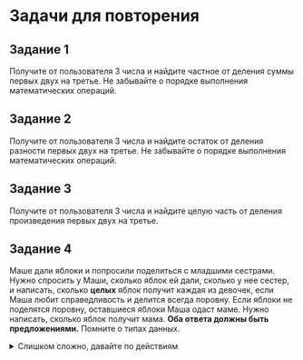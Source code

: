 # Задачи для повторения

## Задание 1

Получите от пользователя 3 числа и найдите частное от деления суммы первых двух на третье. Не забывайте о порядке выполнения математических операций.

## Задание 2

Получите от пользователя 3 числа и найдите остаток от деления разности первых двух на третье. Не забывайте о порядке выполнения математических операций.

## Задание 3

Получите от пользователя 3 числа и найдите целую часть от деления произведения первых двух на третье.

## Задание 4

Маше дали яблоки и попросили поделиться с младшими сестрами. Нужно спросить у Маши, сколько яблок ей дали, сколько у нее сестер, и написать, сколько **целых** яблок получит каждая из девочек, если Маша любит справедливость и делится всегда поровну. Если яблоки не поделятся поровну, оставшиеся яблоки Маша одаст маме. Нужно написать, сколько яблок получит мама. **Оба ответа должны быть предложениями.** Помните о типах данных.

<details>
	<summary>
		Слишком сложно, давайте по действиям
	</summary>
	Первым делом нужно узнать, сколько Маше дали яблок и сколько у нее сестер. Это мы делать умеем.

	Второе действие - поделить яблоки поровну так, чтобы их не пришлось резать. Это действие - получение целочисленной части от деления. Для него есть отдельный оператор, найдите его в конспекте урока или в материале для повторения. Результат этого действия нужно записать в переменную.

	Третье действие - получить остаток от того же деления. Это делаем отдельной строчкой, специальным оператором (его тоже найдите в теории). Результат записываем в переменную.

	Четвертое действие - вывести ответы. Это две функции print(), в каждой из которых нужно "сложить" результат вычислений и часть предложения. Для этого результат выисления нужно привести к строковому типу данных, а потом оператором "+" сложить с остальной частью ответа.
</details>
